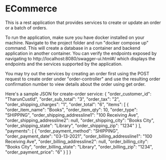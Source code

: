 # ECommerce


This is a rest application that provides services to create or update an order or a batch of orders.

To run the application, make sure you have docker installed on your machine.
Navigate to the project folder and run "docker compose up" command.
This will create a database in a container and backend application in another container.
You can verify the endpoints exposed by navigating to http://localhost:8080/swagger-ui.html#/
which displays the endpoints and the services supported by the application.

You may try out the services by creating an order first using the POST request to create order
under "order-controller" and use the resulting order confirmation number to view details about
the order using get order.


Here's a sample JSON for create-order service:
{
    "order_customer_id": "TharunCustId",
    "order_sub_total": "3",
    "order_tax": "2",
    "order_shipping_charges": "1",
    "order_total": "6",
    "items": [
        {
            "order_item_name": "Books",
            "order_item_qty": 10,
            "order_type": "SHIPPING",
            "order_shipping_addressline1": "100 Receiving Ave",
            "order_shipping_addressline2": null,
            "order_shipping_city": "Books City",
            "order_shipping_state": "Library",
            "order_shipping_zip": "1234"
        }
    ],
    "payments": [
		{
		"order_payment_method": "SHIPPING",
		"order_payment_date": "03-13-2021",
		"order_billing_addressline1": "100 Receiving Ave",
		"order_billing_addressline2": null,
		"order_billing_city": "Books City",
		"order_billing_state": "Library",
		"order_billing_zip": "1234",
		"order_payment_price": "6"
	}
	]
}
